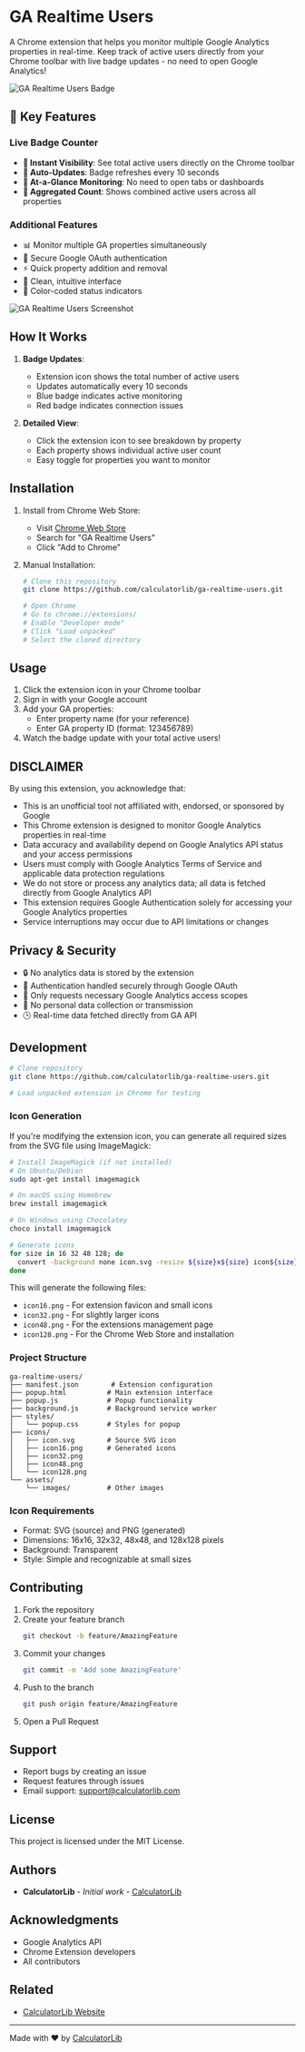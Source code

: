 # GA Realtime Users

A Chrome extension that helps you monitor multiple Google Analytics properties in real-time. Keep track of active users directly from your Chrome toolbar with live badge updates - no need to open Google Analytics!

![GA Realtime Users Badge](/screenshots/badge-preview.png)

## 🌟 Key Features

### Live Badge Counter
- **👀 Instant Visibility**: See total active users directly on the Chrome toolbar
- **🔄 Auto-Updates**: Badge refreshes every 10 seconds
- **🎯 At-a-Glance Monitoring**: No need to open tabs or dashboards
- **🔢 Aggregated Count**: Shows combined active users across all properties

### Additional Features
- 📊 Monitor multiple GA properties simultaneously
- 🔐 Secure Google OAuth authentication
- ⚡ Quick property addition and removal
- 📱 Clean, intuitive interface
- 🎨 Color-coded status indicators

![GA Realtime Users Screenshot](/screenshots/preview.png)

## How It Works

1. **Badge Updates**:
   - Extension icon shows the total number of active users
   - Updates automatically every 10 seconds
   - Blue badge indicates active monitoring
   - Red badge indicates connection issues

2. **Detailed View**:
   - Click the extension icon to see breakdown by property
   - Each property shows individual active user count
   - Easy toggle for properties you want to monitor

## Installation

1. Install from Chrome Web Store:
   - Visit [Chrome Web Store](https://chrome.google.com/webstore/category/extensions)
   - Search for "GA Realtime Users"
   - Click "Add to Chrome"

2. Manual Installation:
   ```bash
   # Clone this repository
   git clone https://github.com/calculatorlib/ga-realtime-users.git

   # Open Chrome
   # Go to chrome://extensions/
   # Enable "Developer mode"
   # Click "Load unpacked"
   # Select the cloned directory
   ```

## Usage

1. Click the extension icon in your Chrome toolbar
2. Sign in with your Google account
3. Add your GA properties:
   - Enter property name (for your reference)
   - Enter GA property ID (format: 123456789)
4. Watch the badge update with your total active users!

## DISCLAIMER

By using this extension, you acknowledge that:

- This is an unofficial tool not affiliated with, endorsed, or sponsored by Google
- This Chrome extension is designed to monitor Google Analytics properties in real-time
- Data accuracy and availability depend on Google Analytics API status and your access permissions
- Users must comply with Google Analytics Terms of Service and applicable data protection regulations
- We do not store or process any analytics data; all data is fetched directly from Google Analytics API
- This extension requires Google Authentication solely for accessing your Google Analytics properties
- Service interruptions may occur due to API limitations or changes

## Privacy & Security

- 🔒 No analytics data is stored by the extension
- 🔑 Authentication handled securely through Google OAuth
- 👤 Only requests necessary Google Analytics access scopes
- 📡 No personal data collection or transmission
- 🕒 Real-time data fetched directly from GA API

## Development

```bash
# Clone repository
git clone https://github.com/calculatorlib/ga-realtime-users.git

# Load unpacked extension in Chrome for testing
```

### Icon Generation
If you're modifying the extension icon, you can generate all required sizes from the SVG file using ImageMagick:

```bash
# Install ImageMagick (if not installed)
# On Ubuntu/Debian
sudo apt-get install imagemagick

# On macOS using Homebrew
brew install imagemagick

# On Windows using Chocolatey
choco install imagemagick

# Generate icons
for size in 16 32 48 128; do
  convert -background none icon.svg -resize ${size}x${size} icon${size}.png
done
```

This will generate the following files:
- `icon16.png` - For extension favicon and small icons
- `icon32.png` - For slightly larger icons
- `icon48.png` - For the extensions management page
- `icon128.png` - For the Chrome Web Store and installation

### Project Structure
```
ga-realtime-users/
├── manifest.json        # Extension configuration
├── popup.html          # Main extension interface
├── popup.js            # Popup functionality
├── background.js       # Background service worker
├── styles/            
│   └── popup.css       # Styles for popup
├── icons/
│   ├── icon.svg        # Source SVG icon
│   ├── icon16.png      # Generated icons
│   ├── icon32.png
│   ├── icon48.png
│   └── icon128.png
└── assets/
    └── images/         # Other images
```

### Icon Requirements
- Format: SVG (source) and PNG (generated)
- Dimensions: 16x16, 32x32, 48x48, and 128x128 pixels
- Background: Transparent
- Style: Simple and recognizable at small sizes

## Contributing

1. Fork the repository
2. Create your feature branch
   ```bash
   git checkout -b feature/AmazingFeature
   ```
3. Commit your changes
   ```bash
   git commit -m 'Add some AmazingFeature'
   ```
4. Push to the branch
   ```bash
   git push origin feature/AmazingFeature
   ```
5. Open a Pull Request

## Support

- Report bugs by creating an issue
- Request features through issues
- Email support: support@calculatorlib.com

## License

This project is licensed under the MIT License.

## Authors

- **CalculatorLib** - *Initial work* - [CalculatorLib](https://calculatorlib.com)

## Acknowledgments

- Google Analytics API
- Chrome Extension developers
- All contributors

## Related

- [CalculatorLib Website](https://calculatorlib.com)

---
Made with ❤️ by [CalculatorLib](https://calculatorlib.com)